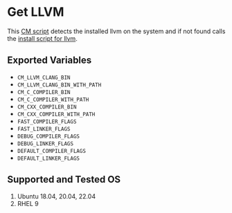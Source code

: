 # Get LLVM
This [CM script](https://github.com/mlcommons/ck/blob/master/cm/docs/tutorial-scripts.md) detects the installed llvm on the system and if not found calls the [install script for llvm](../script/install-llvm-prebuilt).

## Exported Variables
* `CM_LLVM_CLANG_BIN`
* `CM_LLVM_CLANG_BIN_WITH_PATH` 
* `CM_C_COMPILER_BIN`
* `CM_C_COMPILER_WITH_PATH`
* `CM_CXX_COMPILER_BIN`
* `CM_CXX_COMPILER_WITH_PATH`
* `FAST_COMPILER_FLAGS`
* `FAST_LINKER_FLAGS`
* `DEBUG_COMPILER_FLAGS`
* `DEBUG_LINKER_FLAGS`
* `DEFAULT_COMPILER_FLAGS`
* `DEFAULT_LINKER_FLAGS`
## Supported and Tested OS
1. Ubuntu 18.04, 20.04, 22.04
2. RHEL 9
